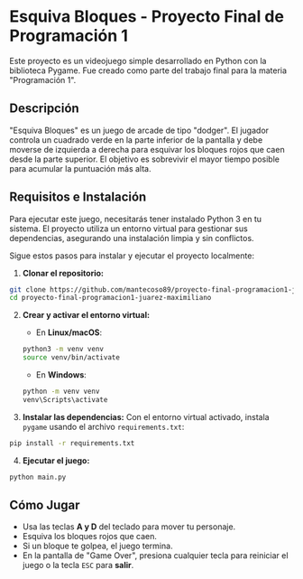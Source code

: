 # Esquiva Bloques - Proyecto Final de Programación 1

Este proyecto es un videojuego simple desarrollado en Python con la biblioteca Pygame. Fue creado como parte del trabajo final para la materia "Programación 1".

## Descripción

"Esquiva Bloques" es un juego de arcade de tipo "dodger". El jugador controla un cuadrado verde en la parte inferior de la pantalla y debe moverse de izquierda a derecha para esquivar los bloques rojos que caen desde la parte superior. El objetivo es sobrevivir el mayor tiempo posible para acumular la puntuación más alta.

## Requisitos e Instalación

Para ejecutar este juego, necesitarás tener instalado Python 3 en tu sistema. El proyecto utiliza un entorno virtual para gestionar sus dependencias, asegurando una instalación limpia y sin conflictos.

Sigue estos pasos para instalar y ejecutar el proyecto localmente:

1. **Clonar el repositorio:**
```bash
git clone https://github.com/mantecoso89/proyecto-final-programacion1-juarez-maximiliano.git
cd proyecto-final-programacion1-juarez-maximiliano
```

2. **Crear y activar el entorno virtual:**
   * En **Linux/macOS**:
   ```bash
   python3 -m venv venv
   source venv/bin/activate
   ```

   * En **Windows**:
   ```bash
   python -m venv venv
   venv\Scripts\activate
   ```

3. **Instalar las dependencias:** Con el entorno virtual activado, instala `pygame` usando el archivo `requirements.txt`:
```bash
pip install -r requirements.txt
```

4. **Ejecutar el juego:**
```bash
python main.py
```

## Cómo Jugar

* Usa las teclas **A y D** del teclado para mover tu personaje.
* Esquiva los bloques rojos que caen.
* Si un bloque te golpea, el juego termina.
* En la pantalla de "Game Over", presiona cualquier tecla para reiniciar el juego o la tecla `ESC` para **salir**.
